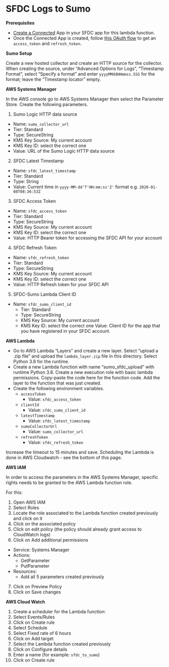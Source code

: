 # SFDC Logs to Sumo

**Prerequisites**
* [Create a Connected](https://help.salesforce.com/articleView?id=connected_app_create.htm&type=5) App in your SFDC app for this lambda function.
* Once the Connected App is created, follow [this OAuth flow](https://help.salesforce.com/articleView?id=remoteaccess_oauth_web_server_flow.htm&type=5) to get an `access_token` and `refresh_token`. 

**Sumo Setup**

Create a new hosted collector and create an HTTP source for the collector. When creating the source, under “Advanced Options for Logs”, “Timestamp Format”, select “Specify a format” and enter `yyyyMMddHHmmss.SSS` for the format; leave the “Timestamp locator” empty.

**AWS Systems Manager**

In the AWS console go to AWS Systems Manager then select the Parameter Store. Create the following parameters.

1. Sumo Logic HTTP data source
  * Name: `sumo_collector_url`
  * Tier: Standard
  * Type: SecureString
  * KMS Key Source: My current account
  * KMS Key ID: select the correct one
  * Value: URL of the Sumo Logic HTTP data source

2. SFDC Latest Timestamp
  * Name: `sfdc_latest_timestamp`
  * Tier: Standard
  * Type: String
  * Value: Current time in `yyyy-MM-dd'T'HH:mm:ss'Z'` format e.g. `2020-01-08T08:36:53Z`

3. SFDC Access Token
  * Name: `sfdc_access_token`
  * Tier: Standard
  * Type: SecureString
  * KMS Key Source: My current account
  * KMS Key ID: select the correct one
  * Value: HTTP Bearer token for accessing the SFDC API for your account

4. SFDC Refresh Token
  * Name: `sfdc_refresh_token`
  * Tier: Standard
  * Type: SecureString
  * KMS Key Source: My current account
  * KMS Key ID: select the correct one
  * Value: HTTP Refresh token for your SFDC API


5. SFDC-Sumo Lambda Client ID
* Name: `sfdc_sumo_client_id`
  * Tier: Standard
  * Type: SecureString
  * KMS Key Source: My current account
  * KMS Key ID: select the correct one
  Value: Client ID for the app that you have registered in your SFDC account.

**AWS Lambda**

* Go to AWS Lambda “Layers” and create a new layer. Select “upload a .zip file” and upload the `lambda_layer.zip` file in this directory. Select Python 3.8 for the runtime. 
* Create a new Lambda function with name “sumo_sfdc_upload” with runtime Python 3.8. Create a new execution role with basic lambda permissions. Copy-paste the code here for the function code. Add the layer to the function that was just created.
* Create the following environment variables.
  * `accessToken`
    * Value: `sfdc_access_token`
  * `clientId`
    * Value: `sfdc_sumo_client_id`
  * `latestTimestamp`
    * Value: `sfdc_latest_timestamp`
  * `sumoCollectorUrl`
    * Value: `sumo_collector_url`
  * `refreshToken`
    * Value: `sfdc_refresh_token`
    
Increase the timeout to 15 minutes and save. Scheduling the Lambda is done in AWS Cloudwatch - see the bottom of this page. 

**AWS IAM**

In order to access the parameters in the AWS Systems Manager, specific rights needs to be granted to the AWS Lambda function role.

For this:
1. Open AWS IAM
2. Select Roles
3. Locate the role associated to the Lambda function created previously and click on it
4. Click on the associated policy
5. Click on edit policy (the policy should already grant access to CloudWatch logs)
6. Click on Add additional permissions
  * Service: Systems Manager
  * Actions: 
    * GetParameter
    * PutParameter
  * Resources: 
    * Add all 5 parameters created previously
7. Click on Preview Policy
8. Click on Save changes

**AWS Cloud Watch**
1. Create a scheduler for the Lambda function:
2. Select Events/Rules
3. Click on Create rule
4. Select Schedule
5. Select Fixed rate of 6 hours
6. Click on Add target
7. Select the Lambda function created previously
8. Click on Configure details
9. Enter a name (for example: `sfdc_to_sumo`)
10. Click on Create rule

